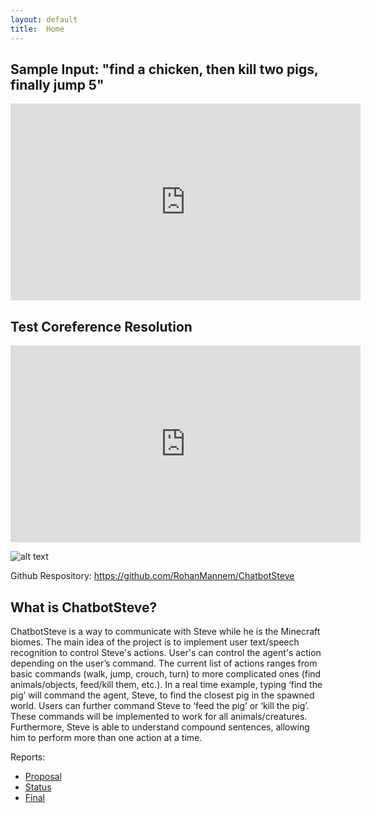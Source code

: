 ```yaml
---
layout: default
title:  Home
---
```


Sample Input: "find a chicken, then kill two pigs, finally jump 5"
---
<iframe width="560" height="315" src="https://www.youtube.com/embed/XkKWG6TtY-c" frameborder="0" allow="accelerometer; autoplay; clipboard-write; encrypted-media; gyroscope; picture-in-picture" allowfullscreen></iframe>

Test Coreference Resolution
---
<iframe width="560" height="315" src="https://www.youtube.com/embed/nMv0uT_Y1SY" frameborder="0" allow="accelerometer; autoplay; clipboard-write; encrypted-media; gyroscope; picture-in-picture" allowfullscreen></iframe>



![alt text](https://cdn.vox-cdn.com/thumbor/ipajjnzaEyDK1badzdbQ32MSxVI=/0x0:767x431/1200x800/filters:focal(323x155:445x277)/cdn.vox-cdn.com/uploads/chorus_image/image/63226878/0fe20042_0bb8_4781_82f4_7130f928b021.0.jpg)

Github Respository: https://github.com/RohanMannem/ChatbotSteve

<h2>What is ChatbotSteve?</h2>
<p>ChatbotSteve is a way to communicate with Steve while he is the Minecraft biomes. The main idea of the project is to implement user text/speech recognition to control Steve's actions. User's can control the agent's action depending on the user’s command. The current list of actions ranges from basic commands (walk, jump, crouch, turn) to more complicated ones (find animals/objects, feed/kill them, etc.). In a real time example, typing ‘find the pig’ will command the agent, Steve, to find the closest pig in the spawned world. Users can further command Steve to ‘feed the pig’ or ‘kill the pig’. These commands will be implemented to work for all animals/creatures. Furthermore, Steve is able to understand compound sentences, allowing him to perform more than one action at a time.
</p>


Reports:

- [Proposal](proposal.html)
- [Status](status.html)
- [Final](final.html)
